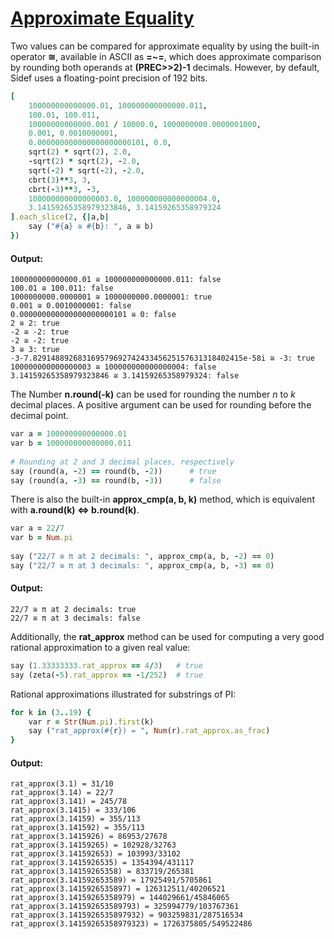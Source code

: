 [1]: https://rosettacode.org/wiki/Approximate_Equality

# [Approximate Equality][1]

Two values can be compared for approximate equality by using the built-in operator **≅**, available in ASCII as **=~=**, which does approximate comparison by rounding both operands at **(PREC&gt;&gt;2)-1** decimals. However, by default, Sidef uses a floating-point precision of 192 bits.

```ruby
[
    100000000000000.01, 100000000000000.011,
    100.01, 100.011,
    10000000000000.001 / 10000.0, 1000000000.0000001000,
    0.001, 0.0010000001,
    0.000000000000000000000101, 0.0,
    sqrt(2) * sqrt(2), 2.0,
    -sqrt(2) * sqrt(2), -2.0,
    sqrt(-2) * sqrt(-2), -2.0,
    cbrt(3)**3, 3,
    cbrt(-3)**3, -3,
    100000000000000003.0, 100000000000000004.0,
    3.14159265358979323846, 3.14159265358979324
].each_slice(2, {|a,b|
    say ("#{a} ≅ #{b}: ", a ≅ b)
})
```

#### Output:
```
100000000000000.01 ≅ 100000000000000.011: false
100.01 ≅ 100.011: false
1000000000.0000001 ≅ 1000000000.0000001: true
0.001 ≅ 0.0010000001: false
0.000000000000000000000101 ≅ 0: false
2 ≅ 2: true
-2 ≅ -2: true
-2 ≅ -2: true
3 ≅ 3: true
-3-7.82914889268316957969274243345625157631318402415e-58i ≅ -3: true
100000000000000003 ≅ 100000000000000004: false
3.14159265358979323846 ≅ 3.14159265358979324: false
```


The Number **n.round(-k)** can be used for rounding the number *n* to *k* decimal places. A positive argument can be used for rounding before the decimal point.

```ruby
var a = 100000000000000.01
var b = 100000000000000.011
 
# Rounding at 2 and 3 decimal places, respectively
say (round(a, -2) == round(b, -2))      # true
say (round(a, -3) == round(b, -3))      # false
```


There is also the built-in **approx\_cmp(a, b, k)** method, which is equivalent with **a.round(k) &lt;=&gt; b.round(k)**.

```ruby
var a = 22/7
var b = Num.pi
 
say ("22/7 ≅ π at 2 decimals: ", approx_cmp(a, b, -2) == 0)
say ("22/7 ≅ π at 3 decimals: ", approx_cmp(a, b, -3) == 0)
```

#### Output:
```
22/7 ≅ π at 2 decimals: true
22/7 ≅ π at 3 decimals: false
```


Additionally, the **rat\_approx** method can be used for computing a very good rational approximation to a given real value:

```ruby
say (1.33333333.rat_approx == 4/3)   # true
say (zeta(-5).rat_approx == -1/252)  # true
```


Rational approximations illustrated for substrings of PI:

```ruby
for k in (3..19) {
    var r = Str(Num.pi).first(k)
    say ("rat_approx(#{r}) = ", Num(r).rat_approx.as_frac)
}
```

#### Output:
```
rat_approx(3.1) = 31/10
rat_approx(3.14) = 22/7
rat_approx(3.141) = 245/78
rat_approx(3.1415) = 333/106
rat_approx(3.14159) = 355/113
rat_approx(3.141592) = 355/113
rat_approx(3.1415926) = 86953/27678
rat_approx(3.14159265) = 102928/32763
rat_approx(3.141592653) = 103993/33102
rat_approx(3.1415926535) = 1354394/431117
rat_approx(3.14159265358) = 833719/265381
rat_approx(3.141592653589) = 17925491/5705861
rat_approx(3.1415926535897) = 126312511/40206521
rat_approx(3.14159265358979) = 144029661/45846065
rat_approx(3.141592653589793) = 325994779/103767361
rat_approx(3.1415926535897932) = 903259831/287516534
rat_approx(3.14159265358979323) = 1726375805/549522486
```
